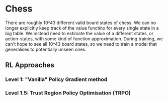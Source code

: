 # Chess

There are roughly 10^43 different valid board states of chess. We can no longer explicitly keep track of the value functino for every single state in a big table. We instead need to estimate the value of a different states, or action-states, with some kind of function approximation. During training, we can't hope to see all 10^43 board states, so we need to train a model that generalises to potentially unseen ones.

## RL Approaches

### Level 1: "Vanilla" Policy Gradient method

### Level 1.5: Trust Region Policy Optimisation (TRPO)
